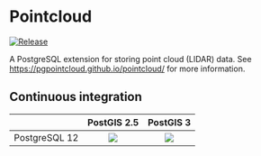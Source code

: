 # Pointcloud #

[![Release][release-image]][releases]

[release-image]: https://img.shields.io/badge/release-1.2.1-green.svg?style=plastic
[releases]: https://github.com/pgpointcloud/pointcloud/releases

A PostgreSQL extension for storing point cloud (LIDAR) data. See
https://pgpointcloud.github.io/pointcloud/ for more information.

## Continuous integration

|                | PostGIS 2.5   | PostGIS 3 |
| -------------- |:-------------:|:---------:|
| PostgreSQL 12  | ![](https://img.shields.io/github/workflow/status/pgpointcloud/pointcloud/%5Bubuntu-18.04%5D%20PostgreSQL%2012%20and%20PostGIS%202.5?label=Ubuntu%2018.04&logo=github&style=plastic) | ![](https://img.shields.io/github/workflow/status/pgpointcloud/pointcloud/%5Bubuntu-18.04%5D%20PostgreSQL%2012%20and%20PostGIS%203?label=Ubuntu%2018.04&logo=github&style=plastic) |
